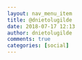 ```yaml
---
layout: nav_menu_item
title: @dnietolugilde
date: 2018-07-17 12:13
author: dnietolugilde
comments: true
categories: [social]
---
```


